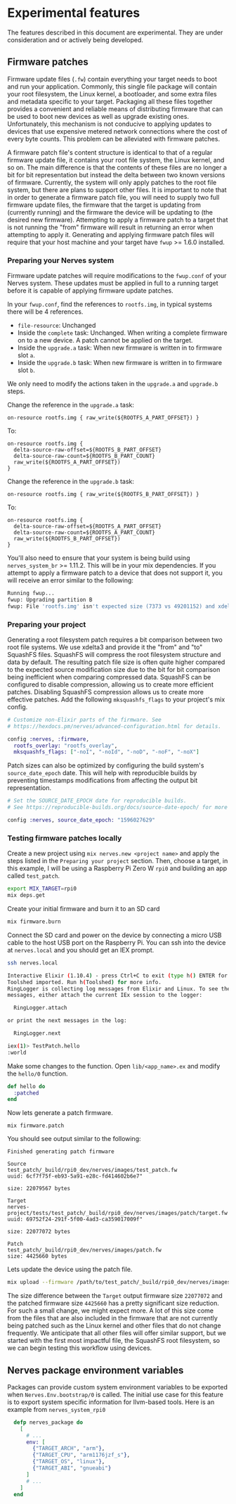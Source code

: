 <!--
  SPDX-FileCopyrightText: 2020 Frank Hunleth
  SPDX-FileCopyrightText: 2020 Justin Schneck
  SPDX-FileCopyrightText: 2020 Kian-Meng, Ang
  SPDX-FileCopyrightText: 2021 Bruce Wong
  SPDX-License-Identifier: CC-BY-4.0
-->
# Experimental features

The features described in this document are experimental. They are under
consideration and or actively being developed.

## Firmware patches

Firmware update files (`.fw`) contain everything your target needs to boot and
run your application. Commonly, this single file package will contain your root
filesystem, the Linux kernel, a bootloader, and some extra files and metadata
specific to your target. Packaging all these files together provides a convenient
and reliable means of distributing firmware that can be used to boot new devices
as well as upgrade existing ones. Unfortunately, this mechanism is not conducive
to applying updates to devices that use expensive metered network connections
where the cost of every byte counts. This problem can be alleviated with firmware
patches.

A firmware patch file's content structure is identical to that of a regular
firmware update file, it contains your root file system, the Linux kernel, and
so on. The main difference is that the contents of these files are no longer a
bit for bit representation but instead the delta between two known versions of
firmware. Currently, the system will only apply patches to the root file system,
but there are plans to support other files. It is important to note that in order
to generate a firmware patch file, you will need to supply two full firmware
update files, the firmware that the target is updating from (currently running)
and the firmware the device will be updating to (the desired new firmware).
Attempting to apply a firmware patch to a target that is not running the "from"
firmware will result in returning an error when attempting to apply it.
Generating and applying firmware patch files will require that your host machine
and your target have `fwup` >= 1.6.0 installed.

### Preparing your Nerves system

Firmware update patches will require modifications to the `fwup.conf` of your
Nerves system. These updates must be applied in full to a running target before
it is capable of applying firmware update patches.

In your `fwup.conf`, find the references to `rootfs.img`, in typical systems
there will be 4 references.

* `file-resource`:
  Unchanged
* Inside the `complete` task:
  Unchanged. When writing a complete firmware on to a new device. A patch
  cannot be applied on the target.
* Inside the `upgrade.a` task:
  When new firmware is written in to firmware slot `a`.
* Inside the `upgrade.b` task:
  When new firmware is written in to firmware slot `b`.

We only need to modify the actions taken in the `upgrade.a` and `upgrade.b` steps.

Change the reference in the `upgrade.a` task:

```text
on-resource rootfs.img { raw_write(${ROOTFS_A_PART_OFFSET}) }
```

To:

```text
on-resource rootfs.img {
  delta-source-raw-offset=${ROOTFS_B_PART_OFFSET}
  delta-source-raw-count=${ROOTFS_B_PART_COUNT}
  raw_write(${ROOTFS_A_PART_OFFSET})
}
```

Change the reference in the `upgrade.b` task:

```text
on-resource rootfs.img { raw_write(${ROOTFS_B_PART_OFFSET}) }
```

To:

```text
on-resource rootfs.img {
  delta-source-raw-offset=${ROOTFS_A_PART_OFFSET}
  delta-source-raw-count=${ROOTFS_A_PART_COUNT}
  raw_write(${ROOTFS_B_PART_OFFSET})
}
```

You'll also need to ensure that your system is being build using
`nerves_system_br` >= 1.11.2. This will be in your mix dependencies. If you
attempt to apply a firmware patch to a device that does not support it, you
will receive an error similar to the following:

```sh
Running fwup...
fwup: Upgrading partition B
fwup: File 'rootfs.img' isn't expected size (7373 vs 49201152) and xdelta3 patch support not enabled on it. (Add delta-source-raw-offset or delta-source-raw-count at least)
```

### Preparing your project

Generating a root filesystem patch requires a bit comparison between two root
file systems. We use xdelta3 and provide it the "from" and "to" SquashFS files.
SquashFS will compress the root filesystem structure and data by default. The
resulting patch file size is often quite higher compared to the expected source
modification size due to the bit for bit comparison being inefficient when
comparing compressed data. SquashFS can be configured to disable compression,
allowing us to create more efficient patches. Disabling SquashFS compression
allows us to create more effective patches. Add the following `mksquashfs_flags`
to your project's mix config.

```elixir
# Customize non-Elixir parts of the firmware. See
# https://hexdocs.pm/nerves/advanced-configuration.html for details.

config :nerves, :firmware,
  rootfs_overlay: "rootfs_overlay",
  mksquashfs_flags: ["-noI", "-noId", "-noD", "-noF", "-noX"]
```

Patch sizes can also be optimized by configuring the build system's
`source_date_epoch` date. This will help with reproducible builds by preventing
timestamps modifications from affecting the output bit representation.

```elixir
# Set the SOURCE_DATE_EPOCH date for reproducible builds.
# See https://reproducible-builds.org/docs/source-date-epoch/ for more information

config :nerves, source_date_epoch: "1596027629"
```

### Testing firmware patches locally

Create a new project using `mix nerves.new <project name>` and apply the steps
listed in the `Preparing your project` section. Then, choose a target, in this
example, I will be using a Raspberry Pi Zero W `rpi0` and building an app
called `test_patch`.

```sh
export MIX_TARGET=rpi0
mix deps.get
```

Create your initial firmware and burn it to an SD card

```sh
mix firmware.burn
```

Connect the SD card and power on the device by connecting a micro USB cable to
the host USB port on the Raspberry Pi. You can ssh into the device at
`nerves.local` and you should get an IEX prompt.

```sh
ssh nerves.local

Interactive Elixir (1.10.4) - press Ctrl+C to exit (type h() ENTER for help)
Toolshed imported. Run h(Toolshed) for more info.
RingLogger is collecting log messages from Elixir and Linux. To see the
messages, either attach the current IEx session to the logger:

  RingLogger.attach

or print the next messages in the log:

  RingLogger.next

iex(1)> TestPatch.hello
:world
```

Make some changes to the function. Open `lib/<app_name>.ex` and modify the
`hello/0` function.

```elixir
def hello do
  :patched
end
```

Now lets generate a patch firmware.

`mix firmware.patch`

You should see output similar to the following:

```text
Finished generating patch firmware

Source
test_patch/_build/rpi0_dev/nerves/images/test_patch.fw
uuid: 6cf7f75f-eb93-5a91-e28c-fd414602b6e7"

size: 22079567 bytes

Target
nerves-project/tests/test_patch/_build/rpi0_dev/nerves/images/patch/target.fw
uuid: 69752f24-291f-5f00-4ad3-ca359017009f"

size: 22077072 bytes

Patch
test_patch/_build/rpi0_dev/nerves/images/patch.fw
size: 4425660 bytes
```

Lets update the device using the patch file.

```sh
mix upload --firmware /path/to/test_patch/_build/rpi0_dev/nerves/images/patch.fw
```

The size difference between the `Target` output firmware size `22077072` and the
patched firmware size `4425660` has a pretty significant size reduction. For
such a small change, we might expect more. A lot of this size come from the
files that are also included in the firmware that are not currently being patched
such as the Linux kernel and other files that do not change frequently.
We anticipate that all other files will offer similar support, but we started
with the first most impactful file, the SquashFS root filesystem, so we can begin
testing this workflow using devices.

## Nerves package environment variables

Packages can provide custom system environment variables to be exported when
`Nerves.Env.bootstrap/0` is called. The initial use case for this feature is to
export system specific information for llvm-based tools. Here is an example from
`nerves_system_rpi0`

```elixir
  defp nerves_package do
    [
      # ...
      env: [
        {"TARGET_ARCH", "arm"},
        {"TARGET_CPU", "arm1176jzf_s"},
        {"TARGET_OS", "linux"},
        {"TARGET_ABI", "gnueabi"}
      ]
      # ...
    ]
  end
```

